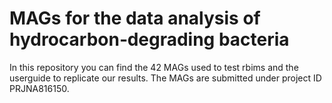 # MAGs for the data analysis of hydrocarbon‑degrading bacteria

In this repository you can find the 42 MAGs used to test rbims and the userguide to replicate our results. The MAGs are submitted under project ID PRJNA816150. 

